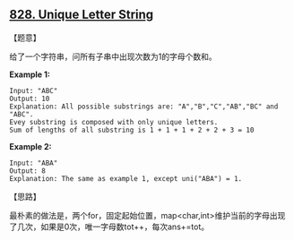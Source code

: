 ## [828. Unique Letter String](https://leetcode.com/contest/weekly-contest-83/problems/unique-letter-string/)

【题意】

给了一个字符串，问所有子串中出现次数为1的字母个数和。

**Example 1:**

```
Input: "ABC"
Output: 10
Explanation: All possible substrings are: "A","B","C","AB","BC" and "ABC".
Evey substring is composed with only unique letters.
Sum of lengths of all substring is 1 + 1 + 1 + 2 + 2 + 3 = 10
```

**Example 2:**

```
Input: "ABA"
Output: 8
Explanation: The same as example 1, except uni("ABA") = 1.
```



【思路】

最朴素的做法是，两个for，固定起始位置，map<char,int>维护当前的字母出现了几次，如果是0次，唯一字母数tot++，每次ans+=tot。

